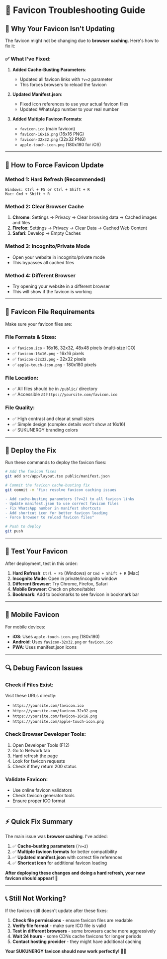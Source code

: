 # 🔧 Favicon Troubleshooting Guide

## 🚨 **Why Your Favicon Isn't Updating**

The favicon might not be changing due to **browser caching**. Here's how to fix it:

### **✅ What I've Fixed:**

1. **Added Cache-Busting Parameters**:
   - Updated all favicon links with `?v=2` parameter
   - This forces browsers to reload the favicon

2. **Updated Manifest.json**:
   - Fixed icon references to use your actual favicon files
   - Updated WhatsApp number to your real number

3. **Added Multiple Favicon Formats**:
   - `favicon.ico` (main favicon)
   - `favicon-16x16.png` (16x16 PNG)
   - `favicon-32x32.png` (32x32 PNG)
   - `apple-touch-icon.png` (180x180 for iOS)

---

## 🔄 **How to Force Favicon Update**

### **Method 1: Hard Refresh (Recommended)**
```
Windows: Ctrl + F5 or Ctrl + Shift + R
Mac: Cmd + Shift + R
```

### **Method 2: Clear Browser Cache**
1. **Chrome**: Settings → Privacy → Clear browsing data → Cached images and files
2. **Firefox**: Settings → Privacy → Clear Data → Cached Web Content
3. **Safari**: Develop → Empty Caches

### **Method 3: Incognito/Private Mode**
- Open your website in incognito/private mode
- This bypasses all cached files

### **Method 4: Different Browser**
- Try opening your website in a different browser
- This will show if the favicon is working

---

## 📁 **Favicon File Requirements**

Make sure your favicon files are:

### **File Formats & Sizes:**
- ✅ `favicon.ico` - 16x16, 32x32, 48x48 pixels (multi-size ICO)
- ✅ `favicon-16x16.png` - 16x16 pixels
- ✅ `favicon-32x32.png` - 32x32 pixels  
- ✅ `apple-touch-icon.png` - 180x180 pixels

### **File Location:**
- ✅ All files should be in `/public/` directory
- ✅ Accessible at `https://yoursite.com/favicon.ico`

### **File Quality:**
- ✅ High contrast and clear at small sizes
- ✅ Simple design (complex details won't show at 16x16)
- ✅ SUKUNERGY branding colors

---

## 🚀 **Deploy the Fix**

Run these commands to deploy the favicon fixes:

```bash
# Add the favicon fixes
git add src/app/layout.tsx public/manifest.json

# Commit the favicon cache-busting fix
git commit -m "fix: resolve favicon caching issues

- Add cache-busting parameters (?v=2) to all favicon links
- Update manifest.json to use correct favicon files
- Fix WhatsApp number in manifest shortcuts
- Add shortcut icon for better favicon loading
- Force browser to reload favicon files"

# Push to deploy
git push
```

---

## 🧪 **Test Your Favicon**

After deployment, test in this order:

1. **Hard Refresh**: `Ctrl + F5` (Windows) or `Cmd + Shift + R` (Mac)
2. **Incognito Mode**: Open in private/incognito window
3. **Different Browser**: Try Chrome, Firefox, Safari
4. **Mobile Browser**: Check on phone/tablet
5. **Bookmark**: Add to bookmarks to see favicon in bookmark bar

---

## 📱 **Mobile Favicon**

For mobile devices:
- **iOS**: Uses `apple-touch-icon.png` (180x180)
- **Android**: Uses `favicon-32x32.png` or `favicon.ico`
- **PWA**: Uses manifest.json icons

---

## 🔍 **Debug Favicon Issues**

### **Check if Files Exist:**
Visit these URLs directly:
- `https://yoursite.com/favicon.ico`
- `https://yoursite.com/favicon-32x32.png`
- `https://yoursite.com/favicon-16x16.png`
- `https://yoursite.com/apple-touch-icon.png`

### **Check Browser Developer Tools:**
1. Open Developer Tools (F12)
2. Go to Network tab
3. Hard refresh the page
4. Look for favicon requests
5. Check if they return 200 status

### **Validate Favicon:**
- Use online favicon validators
- Check favicon generator tools
- Ensure proper ICO format

---

## ⚡ **Quick Fix Summary**

The main issue was **browser caching**. I've added:

1. ✅ **Cache-busting parameters** (`?v=2`)
2. ✅ **Multiple favicon formats** for better compatibility
3. ✅ **Updated manifest.json** with correct file references
4. ✅ **Shortcut icon** for additional favicon loading

**After deploying these changes and doing a hard refresh, your new favicon should appear! 🎯**

---

## 📞 **Still Not Working?**

If the favicon still doesn't update after these fixes:

1. **Check file permissions** - ensure favicon files are readable
2. **Verify file format** - make sure ICO file is valid
3. **Test in different browsers** - some browsers cache more aggressively
4. **Wait 24 hours** - some CDNs cache favicons for longer periods
5. **Contact hosting provider** - they might have additional caching

**Your SUKUNERGY favicon should now work perfectly! 🌱📱**
